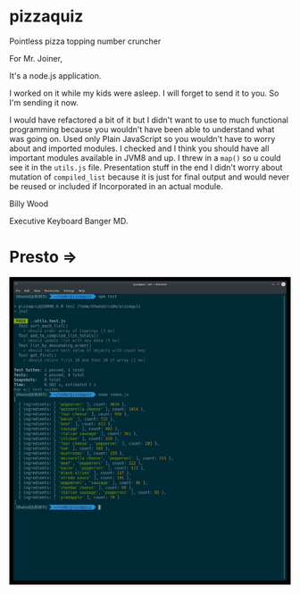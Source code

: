 # pizzaquiz
Pointless pizza topping number cruncher

For Mr. Joiner,

It's a node.js application.

I worked on it while my kids were asleep.  I will forget to send it to you.  So I'm sending it now.

I would have refactored a bit of it but I didn't want to use to much functional programming because you wouldn't have been able to understand what was going on.  Used only Plain JavaScript so you wouldn't have to worry about and imported modules.  I checked and I think you should have all important modules available in JVM8 and up.  I threw in a `map()` so u could see it in the `utils.js` file.  Presentation stuff in the end I didn't worry about mutation of `compiled_list` because it is just for final output and would never be reused or included if Incorporated in an actual module.


Billy Wood

Executive Keyboard Banger MD. 

# Presto =>
![Alt text](./Screenshot_20200813_172931.jpg "Screen Capture of run and testing")
